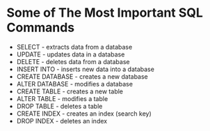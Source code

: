 # Some of The Most Important SQL Commands
<ul>
<li>SELECT - extracts data from a database</li>
<li>UPDATE - updates data in a database</li>
<li>DELETE - deletes data from a database</li>
<li>INSERT INTO - inserts new data into a database</li>
<li>CREATE DATABASE - creates a new database</li>
<li>ALTER DATABASE - modifies a database</li>
<li>CREATE TABLE - creates a new table</li>
<li>ALTER TABLE - modifies a table</li>
<li>DROP TABLE - deletes a table</li>
<li>CREATE INDEX - creates an index (search key)</li>
<li>DROP INDEX - deletes an index</li>
</ul>

